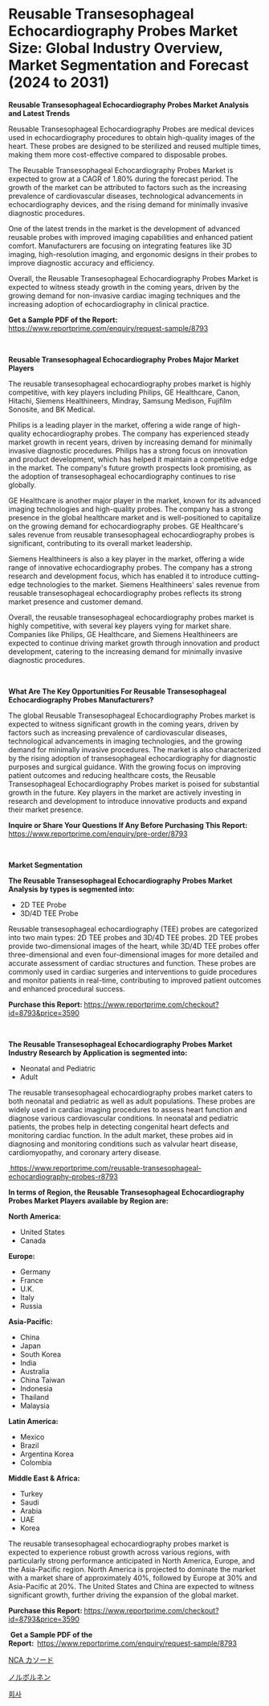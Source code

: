 <p><h1>Reusable Transesophageal Echocardiography Probes Market Size: Global Industry Overview, Market Segmentation and Forecast (2024 to 2031)</h1></p><p><strong>Reusable Transesophageal Echocardiography Probes Market Analysis and Latest Trends</strong></p>
<p><p>Reusable Transesophageal Echocardiography Probes are medical devices used in echocardiography procedures to obtain high-quality images of the heart. These probes are designed to be sterilized and reused multiple times, making them more cost-effective compared to disposable probes.</p><p>The Reusable Transesophageal Echocardiography Probes Market is expected to grow at a CAGR of 1.80% during the forecast period. The growth of the market can be attributed to factors such as the increasing prevalence of cardiovascular diseases, technological advancements in echocardiography devices, and the rising demand for minimally invasive diagnostic procedures.</p><p>One of the latest trends in the market is the development of advanced reusable probes with improved imaging capabilities and enhanced patient comfort. Manufacturers are focusing on integrating features like 3D imaging, high-resolution imaging, and ergonomic designs in their probes to improve diagnostic accuracy and efficiency.</p><p>Overall, the Reusable Transesophageal Echocardiography Probes Market is expected to witness steady growth in the coming years, driven by the growing demand for non-invasive cardiac imaging techniques and the increasing adoption of echocardiography in clinical practice.</p></p>
<p><strong>Get a Sample PDF of the Report:&nbsp;</strong> <a href="https://www.reportprime.com/enquiry/request-sample/8793">https://www.reportprime.com/enquiry/request-sample/8793</a></p>
<p>&nbsp;</p>
<p><strong>Reusable Transesophageal Echocardiography Probes Major Market Players</strong></p>
<p><p>The reusable transesophageal echocardiography probes market is highly competitive, with key players including Philips, GE Healthcare, Canon, Hitachi, Siemens Healthineers, Mindray, Samsung Medison, Fujifilm Sonosite, and BK Medical.</p><p>Philips is a leading player in the market, offering a wide range of high-quality echocardiography probes. The company has experienced steady market growth in recent years, driven by increasing demand for minimally invasive diagnostic procedures. Philips has a strong focus on innovation and product development, which has helped it maintain a competitive edge in the market. The company's future growth prospects look promising, as the adoption of transesophageal echocardiography continues to rise globally.</p><p>GE Healthcare is another major player in the market, known for its advanced imaging technologies and high-quality probes. The company has a strong presence in the global healthcare market and is well-positioned to capitalize on the growing demand for echocardiography probes. GE Healthcare's sales revenue from reusable transesophageal echocardiography probes is significant, contributing to its overall market leadership.</p><p>Siemens Healthineers is also a key player in the market, offering a wide range of innovative echocardiography probes. The company has a strong research and development focus, which has enabled it to introduce cutting-edge technologies to the market. Siemens Healthineers' sales revenue from reusable transesophageal echocardiography probes reflects its strong market presence and customer demand.</p><p>Overall, the reusable transesophageal echocardiography probes market is highly competitive, with several key players vying for market share. Companies like Philips, GE Healthcare, and Siemens Healthineers are expected to continue driving market growth through innovation and product development, catering to the increasing demand for minimally invasive diagnostic procedures.</p></p>
<p>&nbsp;</p>
<p><strong>What Are The Key Opportunities For Reusable Transesophageal Echocardiography Probes Manufacturers?</strong></p>
<p><p>The global Reusable Transesophageal Echocardiography Probes market is expected to witness significant growth in the coming years, driven by factors such as increasing prevalence of cardiovascular diseases, technological advancements in imaging technologies, and the growing demand for minimally invasive procedures. The market is also characterized by the rising adoption of transesophageal echocardiography for diagnostic purposes and surgical guidance. With the growing focus on improving patient outcomes and reducing healthcare costs, the Reusable Transesophageal Echocardiography Probes market is poised for substantial growth in the future. Key players in the market are actively investing in research and development to introduce innovative products and expand their market presence.</p></p>
<p><strong>Inquire or Share Your Questions If Any Before Purchasing This Report:</strong> <a href="https://www.reportprime.com/enquiry/pre-order/8793">https://www.reportprime.com/enquiry/pre-order/8793</a></p>
<p>&nbsp;</p>
<p><strong>Market Segmentation</strong></p>
<p><strong>The Reusable Transesophageal Echocardiography Probes Market Analysis by types is segmented into:</strong></p>
<p><ul><li>2D TEE Probe</li><li>3D/4D TEE Probe</li></ul></p>
<p><p>Reusable transesophageal echocardiography (TEE) probes are categorized into two main types: 2D TEE probes and 3D/4D TEE probes. 2D TEE probes provide two-dimensional images of the heart, while 3D/4D TEE probes offer three-dimensional and even four-dimensional images for more detailed and accurate assessment of cardiac structures and function. These probes are commonly used in cardiac surgeries and interventions to guide procedures and monitor patients in real-time, contributing to improved patient outcomes and enhanced procedural success.</p></p>
<p><strong>Purchase this Report:&nbsp;</strong><a href="https://www.reportprime.com/checkout?id=8793&price=3590">https://www.reportprime.com/checkout?id=8793&price=3590</a></p>
<p>&nbsp;</p>
<p><strong>The Reusable Transesophageal Echocardiography Probes Market Industry Research by Application is segmented into:</strong></p>
<p><ul><li>Neonatal and Pediatric</li><li>Adult</li></ul></p>
<p><p>The reusable transesophageal echocardiography probes market caters to both neonatal and pediatric as well as adult populations. These probes are widely used in cardiac imaging procedures to assess heart function and diagnose various cardiovascular conditions. In neonatal and pediatric patients, the probes help in detecting congenital heart defects and monitoring cardiac function. In the adult market, these probes aid in diagnosing and monitoring conditions such as valvular heart disease, cardiomyopathy, and coronary artery disease.</p></p>
<p><a href="https://www.reportprime.com/reusable-transesophageal-echocardiography-probes-r8793">&nbsp;https://www.reportprime.com/reusable-transesophageal-echocardiography-probes-r8793</a></p>
<p><strong>In terms of Region, the Reusable Transesophageal Echocardiography Probes Market Players available by Region are:</strong></p>
<p>
    <p> <strong> North America: </strong>
        <ul>
            <li>United States</li>
            <li>Canada</li>
        </ul>
        </p> 
    <p> <strong> Europe: </strong>
        <ul>
            <li>Germany</li>
            <li>France</li>
            <li>U.K.</li>
            <li>Italy</li>
            <li>Russia</li>
        </ul>
        </p> 
    <p> <strong> Asia-Pacific: </strong>
        <ul>
            <li>China</li>
            <li>Japan</li>
            <li>South Korea</li>
            <li>India</li>
            <li>Australia</li>
            <li>China Taiwan</li>
            <li>Indonesia</li>
            <li>Thailand</li>
            <li>Malaysia</li>
        </ul>
        </p> 
    <p> <strong> Latin America: </strong>
        <ul>
            <li>Mexico</li>
            <li>Brazil</li>
            <li>Argentina Korea</li>
            <li>Colombia</li>
        </ul>
        </p> 
    <p> <strong> Middle East & Africa: </strong>
        <ul>
            <li>Turkey</li>
            <li>Saudi</li>
            <li>Arabia</li>
            <li>UAE</li>
            <li>Korea</li>
        </ul>
    </p>
    </p>
<p><p>The reusable transesophageal echocardiography probes market is expected to experience robust growth across various regions, with particularly strong performance anticipated in North America, Europe, and the Asia-Pacific region. North America is projected to dominate the market with a market share of approximately 40%, followed by Europe at 30% and Asia-Pacific at 20%. The United States and China are expected to witness significant growth, further driving the expansion of the global market.</p></p>
<p><strong>Purchase this Report: </strong><a href="https://www.reportprime.com/checkout?id=8793&price=3590">https://www.reportprime.com/checkout?id=8793&price=3590</a></p>
<p>&nbsp;<strong>Get a Sample PDF of the Report:&nbsp;&nbsp;</strong><a href="https://www.reportprime.com/enquiry/request-sample/8793">https://www.reportprime.com/enquiry/request-sample/8793</a></p>
<p><strong></strong></p>
<p><p><a href="https://medium.com/@raideochran7856/nca%E3%82%AB%E3%82%BD%E3%83%BC%E3%83%89%E5%B8%82%E5%A0%B4%E3%82%B7%E3%82%A7%E3%82%A2%E3%81%AE%E9%80%B2%E5%8C%96%E3%81%A8%E5%B8%82%E5%A0%B4%E6%88%90%E9%95%B7%E3%83%88%E3%83%AC%E3%83%B3%E3%83%892024%E5%B9%B4%E3%81%8B%E3%82%892031%E5%B9%B4%E3%81%BE%E3%81%A7-8413943e9029">NCA カソード</a></p><p><a href="https://medium.com/@chloeconn80/%E3%83%8E%E3%83%AB%E3%83%9C%E3%83%AB%E3%83%8D%E3%83%B3%E5%B8%82%E5%A0%B4%E3%81%AE%E3%82%A4%E3%83%B3%E3%82%B5%E3%82%A4%E3%83%88-%E5%B8%82%E5%A0%B4%E5%8B%95%E5%90%91-%E6%88%90%E9%95%B7-2024%E5%B9%B4%E3%81%8B%E3%82%892031%E5%B9%B4%E3%81%BE%E3%81%A7%E3%81%AE%E4%BA%88%E6%B8%AC-5ad1232beb36">ノルボルネン</a></p><p><a href="https://medium.com/@hugofirst44/2024-2031%EB%85%84%EC%9D%84-%EC%9C%84%ED%95%9C-%EA%B8%B0%EC%97%85-%EC%8B%9C%EC%9E%A5-%EB%8F%99%ED%96%A5-%EB%B0%8F-%EC%8B%9C%EC%9E%A5-%EB%B6%84%EC%84%9D%EC%9D%84-%EC%98%88%EC%83%81%ED%95%A9%EB%8B%88%EB%8B%A4-35a2eb7a8390">회사</a></p></p>